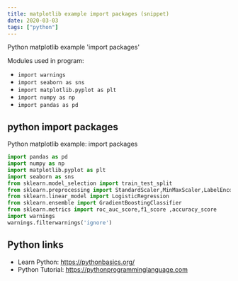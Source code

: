 ```yaml
---
title: matplotlib example import packages (snippet)
date: 2020-03-03
tags: ["python"]
---
```

Python matplotlib example 'import packages'


Modules used in program: 
* `import warnings `
* `import seaborn as sns`
* `import matplotlib.pyplot as plt`
* `import numpy as np`
* `import pandas as pd`

## python import packages

Python matplotlib example: import packages

```python
import pandas as pd
import numpy as np
import matplotlib.pyplot as plt
import seaborn as sns
from sklearn.model_selection import train_test_split
from sklearn.preprocessing import StandardScaler,MinMaxScaler,LabelEncoder
from sklearn.linear_model import LogisticRegression
from sklearn.ensemble import GradientBoostingClassifier
from sklearn.metrics import roc_auc_score,f1_score ,accuracy_score
import warnings 
warnings.filterwarnings('ignore')

```

## Python links

- Learn Python: https://pythonbasics.org/
- Python Tutorial: https://pythonprogramminglanguage.com
